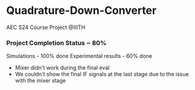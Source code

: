 # Quadrature-Down-Converter
AEC S24 Course Project @IIITH

### Project Completion Status ~ 80%
Simulations - 100% done
Experimental results - 60% done 
- Mixer didn't work during the final eval
- We couldn't show the final IF signals at the last stage due to the issue with the mixer stage